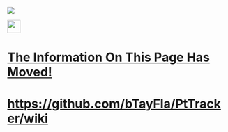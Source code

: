 <a href="https://pttracker.net/"><img src="http://ptTracker.net/PtTrackerLogo.png"></a>

<a href="https://discord.gg/Er6UfJm"><img src="https://vignette.wikia.nocookie.net/rblxofftopic/images/b/bd/Discord_logo_svg.png/revision/latest/scale-to-width-down/640?cb=20170707023932" height="30">

<h1>The Information On This Page Has Moved!</h1>

<h1>https://github.com/bTayFla/PtTracker/wiki</h1>

